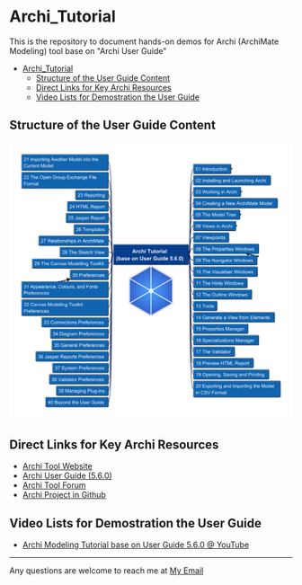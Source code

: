 # Archi_Tutorial

This is the repository to document hands-on demos for Archi (ArchiMate Modeling) tool base on "Archi User Guide"

- [Archi\_Tutorial](#archi_tutorial)
  - [Structure of the User Guide Content](#structure-of-the-user-guide-content)
  - [Direct Links for Key Archi Resources](#direct-links-for-key-archi-resources)
  - [Video Lists for Demostration the User Guide](#video-lists-for-demostration-the-user-guide)

## Structure of the User Guide Content

![user guide](img/Archi_Tutorial.png)

## Direct Links for Key Archi Resources

- [Archi Tool Website](https://www.archimatetool.com/)
- [Archi User Guide (5.6.0)](https://www.archimatetool.com/downloads/archi/Archi%20User%20Guide.pdf)
- [Archi Tool Forum](https://forum.archimatetool.com)
- [Archi Project in Github](https://github.com/archimatetool/archi)

## Video Lists for Demostration the User Guide

- [Archi Modeling Tutorial base on User Guide 5.6.0 @ YouTube](https://www.youtube.com/playlist?list=PL6DEHvciXKeXrv1A4AV2wy1RDv-Y5MRip)

---

Any questions are welcome to reach me at [My Email](mailto:xiaoqizhao@outlook.com?subject=Archi%20Tool%20Tutorial&body=I%20have%20question.)